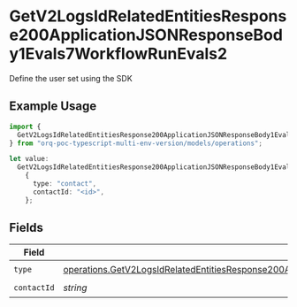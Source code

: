 # GetV2LogsIdRelatedEntitiesResponse200ApplicationJSONResponseBody1Evals7WorkflowRunEvals2

Define the user set using the SDK

## Example Usage

```typescript
import {
  GetV2LogsIdRelatedEntitiesResponse200ApplicationJSONResponseBody1Evals7WorkflowRunEvals2,
} from "orq-poc-typescript-multi-env-version/models/operations";

let value:
  GetV2LogsIdRelatedEntitiesResponse200ApplicationJSONResponseBody1Evals7WorkflowRunEvals2 =
    {
      type: "contact",
      contactId: "<id>",
    };
```

## Fields

| Field                                                                                                                                                                                                                                | Type                                                                                                                                                                                                                                 | Required                                                                                                                                                                                                                             | Description                                                                                                                                                                                                                          |
| ------------------------------------------------------------------------------------------------------------------------------------------------------------------------------------------------------------------------------------ | ------------------------------------------------------------------------------------------------------------------------------------------------------------------------------------------------------------------------------------ | ------------------------------------------------------------------------------------------------------------------------------------------------------------------------------------------------------------------------------------ | ------------------------------------------------------------------------------------------------------------------------------------------------------------------------------------------------------------------------------------ |
| `type`                                                                                                                                                                                                                               | [operations.GetV2LogsIdRelatedEntitiesResponse200ApplicationJSONResponseBody1Evals7WorkflowRunEvals42Type](../../models/operations/getv2logsidrelatedentitiesresponse200applicationjsonresponsebody1evals7workflowrunevals42type.md) | :heavy_check_mark:                                                                                                                                                                                                                   | N/A                                                                                                                                                                                                                                  |
| `contactId`                                                                                                                                                                                                                          | *string*                                                                                                                                                                                                                             | :heavy_check_mark:                                                                                                                                                                                                                   | N/A                                                                                                                                                                                                                                  |
